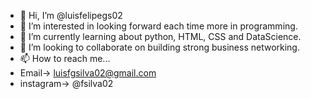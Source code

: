 - 👋 Hi, I’m @luisfelipegs02
- 👀 I’m interested in looking forward each time more in programming.
- 🌱 I’m currently learning about python, HTML, CSS and DataScience.
- 💞️ I’m looking to collaborate on building strong business networking.
- 📫 How to reach me...
- Email-> luisfgsilva02@gmail.com
- instagram-> @fsilva02

<!---
luisfelipegs02/luisfelipegs02 is a ✨ special ✨ repository because its `README.md` (this file) appears on your GitHub profile.
You can click the Preview link to take a look at your changes.
---!>
